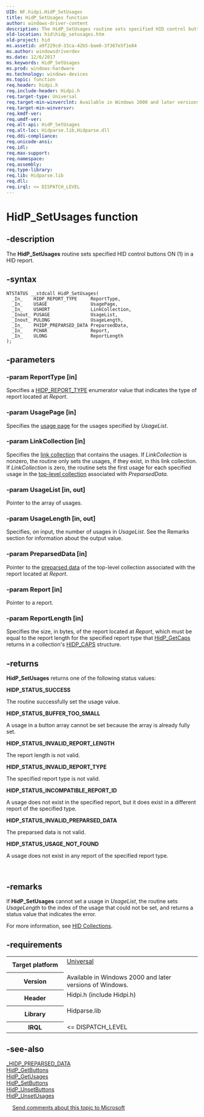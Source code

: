 ```yaml
---
UID: NF.hidpi.HidP_SetUsages
title: HidP_SetUsages function
author: windows-driver-content
description: The HidP_SetUsages routine sets specified HID control buttons ON (1) in a HID report.
old-location: hid\hidp_setusages.htm
old-project: hid
ms.assetid: a9f229cd-33ca-42b5-bae6-3f367e5f1e84
ms.author: windowsdriverdev
ms.date: 12/6/2017
ms.keywords: HidP_SetUsages
ms.prod: windows-hardware
ms.technology: windows-devices
ms.topic: function
req.header: hidpi.h
req.include-header: Hidpi.h
req.target-type: Universal
req.target-min-winverclnt: Available in Windows 2000 and later versions of Windows.
req.target-min-winversvr: 
req.kmdf-ver: 
req.umdf-ver: 
req.alt-api: HidP_SetUsages
req.alt-loc: Hidparse.lib,Hidparse.dll
req.ddi-compliance: 
req.unicode-ansi: 
req.idl: 
req.max-support: 
req.namespace: 
req.assembly: 
req.type-library: 
req.lib: Hidparse.lib
req.dll: 
req.irql: <= DISPATCH_LEVEL
---
```


# HidP_SetUsages function



## -description
The <b>HidP_SetUsages</b> routine sets specified HID control buttons ON (1) in a HID report.


## -syntax

````
NTSTATUS __stdcall HidP_SetUsages(
  _In_    HIDP_REPORT_TYPE     ReportType,
  _In_    USAGE                UsagePage,
  _In_    USHORT               LinkCollection,
  _Inout_ PUSAGE               UsageList,
  _Inout_ PULONG               UsageLength,
  _In_    PHIDP_PREPARSED_DATA PreparsedData,
  _In_    PCHAR                Report,
  _In_    ULONG                ReportLength
);
````


## -parameters

### -param ReportType [in]

Specifies a <a href="hid.hidp_report_type">HIDP_REPORT_TYPE</a> enumerator value that indicates the type of report located at <i>Report</i>.

### -param UsagePage [in]

Specifies the <a href="hid.hid_usages#usage_page#usage_page">usage page</a> for the usages specified by <i>UsageList</i>.

### -param LinkCollection [in]

Specifies the <a href="https://msdn.microsoft.com/3f934661-c33c-4c08-82ac-ee2e0f519c8e">link collection</a> that contains the usages. If <i>LinkCollection</i> is nonzero, the routine only sets the usages, if they exist, in this link collection. If <i>LinkCollection</i> is zero, the routine sets the first usage for each specified usage in the <a href="https://msdn.microsoft.com/dcbee8e3-d03a-45c8-92e4-0897b9f55177">top-level collection</a> associated with <i>PreparsedData</i>.

### -param UsageList [in, out]

Pointer to the array of usages.

### -param UsageLength [in, out]

Specifies, on input, the number of usages in <i>UsageList</i>. See the Remarks section for information about the output value.

### -param PreparsedData [in]

Pointer to the <a href="https://msdn.microsoft.com/50ac2877-4c45-4d55-b5cc-013486892fbf">preparsed data</a> of the top-level collection associated with the report located at <i>Report</i>.

### -param Report [in]

Pointer to a report.

### -param ReportLength [in]

Specifies the size, in bytes, of the report located at <i>Report</i>, which must be equal to the report length for the specified report type that <a href="hid.hidp_getcaps">HidP_GetCaps</a> returns in a collection's <a href="hid.hidp_caps">HIDP_CAPS</a> structure.

## -returns
<b>HidP_SetUsages</b> returns one of the following status values:
<dl>
<dt><b>HIDP_STATUS_SUCCESS</b></dt>
</dl>The routine successfully set the usage value.
<dl>
<dt><b>HIDP_STATUS_BUFFER_TOO_SMALL</b></dt>
</dl>A usage in a button array cannot be set because the array is already fully set.
<dl>
<dt><b>HIDP_STATUS_INVALID_REPORT_LENGTH</b></dt>
</dl>The report length is not valid.
<dl>
<dt><b>HIDP_STATUS_INVALID_REPORT_TYPE</b></dt>
</dl>The specified report type is not valid.
<dl>
<dt><b>HIDP_STATUS_INCOMPATIBLE_REPORT_ID</b></dt>
</dl>A usage does not exist in the specified report, but it does exist in a different report of the specified type.
<dl>
<dt><b>HIDP_STATUS_INVALID_PREPARSED_DATA</b></dt>
</dl>The preparsed data is not valid.
<dl>
<dt><b>HIDP_STATUS_USAGE_NOT_FOUND</b></dt>
</dl>A usage does not exist in any report of the specified report type.

 

## -remarks
If <b>HidP_SetUsages</b> cannot set a usage in <i>UsageList</i>, the routine sets <i>UsageLength</i> to the index of the usage that could not be set, and returns a status value that indicates the error.

For more information, see <a href="https://msdn.microsoft.com/2d3efb38-4eba-43db-8cff-9fac30209952">HID Collections</a>. 

## -requirements
<table>
<tr>
<th width="30%">
Target platform
</th>
<td width="70%">
<dl>
<dt><a href="http://go.microsoft.com/fwlink/p/?linkid=531356" target="_blank">Universal</a></dt>
</dl>
</td>
</tr>
<tr>
<th width="30%">
Version
</th>
<td width="70%">
Available in Windows 2000 and later versions of Windows.
</td>
</tr>
<tr>
<th width="30%">
Header
</th>
<td width="70%">
<dl>
<dt>Hidpi.h (include Hidpi.h)</dt>
</dl>
</td>
</tr>
<tr>
<th width="30%">
Library
</th>
<td width="70%">
<dl>
<dt>Hidparse.lib</dt>
</dl>
</td>
</tr>
<tr>
<th width="30%">
IRQL
</th>
<td width="70%">
&lt;= DISPATCH_LEVEL
</td>
</tr>
</table>

## -see-also
<dl>
<dt>
<a href="https://msdn.microsoft.com/library/windows/hardware/ff543586">_HIDP_PREPARSED_DATA</a>
</dt>
<dt>
<a href="https://msdn.microsoft.com/library/windows/hardware/ff539708">HidP_GetButtons</a>
</dt>
<dt>
<a href="hid.hidp_getusages">HidP_GetUsages</a>
</dt>
<dt>
<a href="https://msdn.microsoft.com/library/windows/hardware/ff539779">HidP_SetButtons</a>
</dt>
<dt>
<a href="https://msdn.microsoft.com/library/windows/hardware/ff539812">HidP_UnsetButtons</a>
</dt>
<dt>
<a href="hid.hidp_unsetusages">HidP_UnsetUsages</a>
</dt>
</dl>
 
 
<a href="mailto:wsddocfb@microsoft.com?subject=Documentation%20feedback [hid\hid]:%20HidP_SetUsages routine%20 RELEASE:%20(12/6/2017)&amp;body=%0A%0APRIVACY STATEMENT%0A%0AWe use your feedback to improve the documentation. We don't use your email address for any other purpose, and we'll remove your email address from our system after the issue that you're reporting is fixed. While we're working to fix this issue, we might send you an email message to ask for more info. Later, we might also send you an email message to let you know that we've addressed your feedback.%0A%0AFor more info about Microsoft's privacy policy, see http://privacy.microsoft.com/en-us/default.aspx." title="Send comments about this topic to Microsoft">Send comments about this topic to Microsoft</a>
